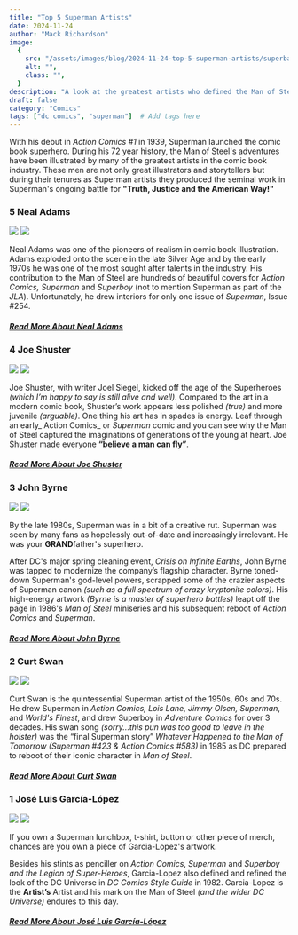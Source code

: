 ```yaml
---
title: "Top 5 Superman Artists"
date: 2024-11-24
author: "Mack Richardson"
image:
  {
    src: "/assets/images/blog/2024-11-24-top-5-superman-artists/superbattle.jpg",
    alt: "",
    class: "",
  }
description: "A look at the greatest artists who defined the Man of Steel from his debut in 1939 to the present day."
draft: false
category: "Comics"
tags: ["dc comics", "superman"]  # Add tags here
---
```


With his debut in _Action Comics #1_ in 1939, Superman launched the comic book superhero. During his 72 year history, the Man of Steel's adventures have been illustrated by many of the greatest artists in the comic book industry. These men are not only great illustrators and storytellers but during their tenures as Superman artists they produced the seminal work in Superman's ongoing battle for **"Truth, Justice and the American Way!"**

<section class="listicle-item five">
  
  ### **5** Neal Adams

  <img src="/assets/images/blog/2024-11-24-top-5-superman-artists/adams.png" class="secondary no-border">
  
  <img src="/assets/images/blog/2024-11-24-top-5-superman-artists/superman_neal_adams.png" class="primary no-border">

  Neal Adams was one of the pioneers of realism in comic book illustration. Adams exploded onto the scene in the late Silver Age and by the early 1970s he was one of the most sought after talents in the industry. His contribution to the Man of Steel are hundreds of beautiful covers for _Action Comics, Superman_ and _Superboy_ (not to mention Superman as part of the _JLA_). Unfortunately, he drew interiors for only one issue of _Superman_, Issue #254.

  ##### <a href="https://en.wikipedia.org/wiki/Neal_Adams" target="_blank">Read More About Neal Adams</a>

</section>

<section class="listicle-item four">
  
  ### **4** Joe Shuster

  <img src="/assets/images/blog/2024-11-24-top-5-superman-artists/shuster.png" class="secondary no-border">
  
  <img src="/assets/images/blog/2024-11-24-top-5-superman-artists/superman_joe_shuster.png" class="primary no-border">

  Joe Shuster, with writer Joel Siegel, kicked off the age of the Superheroes _(which I’m happy to say is still alive and well)_. Compared to the art in a modern comic book, Shuster’s work appears less polished _(true)_ and more juvenile _(arguable)_. One thing his art has in spades is energy. Leaf through an early_ Action Comics_ or _Superman_ comic and you can see why the Man of Steel captured the imaginations of generations of the young at heart. Joe Shuster made everyone **“believe a man can fly”**.

  ##### <a href="https://en.wikipedia.org/wiki/Joe_Shuster" target="_blank">Read More About Joe Shuster</a>

</section>

<section class="listicle-item three">
  
  ### **3** John Byrne

  <img src="/assets/images/blog/2024-11-24-top-5-superman-artists/byrne.png" class="secondary no-border">
  
  <img src="/assets/images/blog/2024-11-24-top-5-superman-artists/superman_john_byrne.png" class="primary no-border">

  By the late 1980s, Superman was in a bit of a creative rut. Superman was seen by many fans as hopelessly out-of-date and increasingly irrelevant. He was your **GRAND**father's superhero. 
  
  After DC's major spring cleaning event, _Crisis on Infinite Earths_, John Byrne was tapped to modernize the company’s flagship character. Byrne toned-down Superman's god-level powers, scrapped some of the crazier aspects of Superman canon _(such as a full spectrum of crazy kryptonite colors)_. His high-energy artwork _(Byrne is a master of superhero battles)_ leapt off the page in 1986's _Man of Steel_ miniseries and his subsequent reboot of _Action Comics_ and _Superman_.

  ##### <a href="https://en.wikipedia.org/wiki/John_Byrne" target="_blank">Read More About John Byrne</a>

</section>

<section class="listicle-item two">
  
  ### **2** Curt Swan

  <img src="/assets/images/blog/2024-11-24-top-5-superman-artists/swan.png" class="secondary no-border">
  
  <img src="/assets/images/blog/2024-11-24-top-5-superman-artists/superman_curt_swan.png" class="primary no-border">

  Curt Swan is the quintessential Superman artist of the 1950s, 60s and 70s. He drew Superman in _Action Comics, Lois Lane, Jimmy Olsen, Superman_, and _World's Finest_, and drew Superboy in _Adventure Comics_ for over 3 decades. His swan song _(sorry...this pun was too good to leave in the holster)_ was the “final Superman story” _Whatever Happened to the Man of Tomorrow (Superman #423 &amp; Action Comics #583)_ in 1985 as DC prepared to reboot of their iconic character in _Man of Steel_.

  ##### <a href="https://en.wikipedia.org/wiki/Curt_Swan" target="_blank">Read More About Curt Swan</a>

</section>

<section class="listicle-item one">
  
  ### **1** Jos&eacute; Luis Garc&iacute;a-L&oacute;pez

  <img src="/assets/images/blog/2024-11-24-top-5-superman-artists/lopez.png" class="secondary no-border">
  
  <img src="/assets/images/blog/2024-11-24-top-5-superman-artists/superman_garcia_lopez.png" class="primary no-border">

  If you own a Superman lunchbox, t-shirt, button or other piece of merch, chances are you own a piece of Garcia-Lopez's artwork. 

  Besides his stints as penciller on _Action Comics_, _Superman_ and _Superboy and the Legion of Super-Heroes_, Garcia-Lopez also defined and refined the look of the DC Universe in _DC Comics Style Guide_ in 1982. Garcia-Lopez is the **Artist’s** Artist and his mark on the Man of Steel _(and the wider DC Universe)_ endures to this day.

  ##### <a href="https://en.wikipedia.org/wiki/José_Luis_García-López" target="_blank">Read More About Jos&eacute; Luis Garc&iacute;a-L&oacute;pez</a>

</section>

<style>
  section.one img.primary {
    shape-outside: url(/assets/images/blog/2024-11-24-top-5-superman-artists/superman_garcia_lopez.png);
    max-width: 350px !important;
  }
  section.two img.primary {
    shape-outside: url(/assets/images/blog/2024-11-24-top-5-superman-artists/superman_curt_swan.png);
    max-width: 200px !important;
  }
  section.three img.primary {
    shape-outside: url(/assets/images/blog/2024-11-24-top-5-superman-artists/superman_john_byrne.png);
    max-width: 300px !important;
  }
  section.four img.primary {
    shape-outside: url(/assets/images/blog/2024-11-24-top-5-superman-artists/superman_joe_shuster.png);
  }
  section.five img.primary {
    shape-outside: url(/assets/images/blog/2024-11-24-top-5-superman-artists/superman_neal_adams.png);
    max-width: 250px !important;
  }
</style>